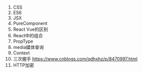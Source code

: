 1. CSS
2. ES6
3. JSX
4. PureComponent
5. React Vue的区别
6. React中的组合
7. PropType
8. media媒体查询
9. Context
10. 三次握手 https://www.cnblogs.com/qdhxhz/p/8470997.html
11. HTTP加密
